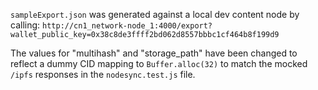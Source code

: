 `sampleExport.json` was generated against a local dev content node by calling: `http://cn1_network-node_1:4000/export?wallet_public_key=0x38c8de3ffff2bd062d8557bbbc1cf464b8f199d9`

The values for "multihash" and "storage_path" have been changed to reflect a dummy CID mapping to `Buffer.alloc(32)` to match the mocked `/ipfs` responses in the `nodesync.test.js` file.
